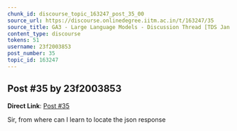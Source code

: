 ```yaml
---
chunk_id: discourse_topic_163247_post_35_00
source_url: https://discourse.onlinedegree.iitm.ac.in/t/163247/35
source_title: GA3 - Large Language Models - Discussion Thread [TDS Jan 2025]
content_type: discourse
tokens: 51
username: 23f2003853
post_number: 35
topic_id: 163247
---
```


## Post #35 by 23f2003853

**Direct Link**: [Post #35](https://discourse.onlinedegree.iitm.ac.in/t/163247/35)

Sir, from where can I learn to locate the json response

